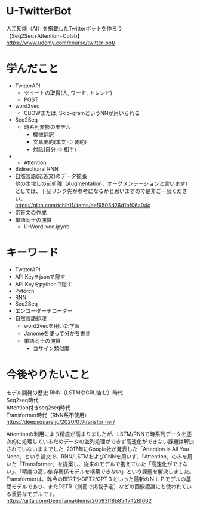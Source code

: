 # U-TwitterBot
人工知能（AI）を搭載したTwitterボットを作ろう【Seq2Seq+Attention+Colab】<br>
https://www.udemy.com/course/twitter-bot/

# 学んだこと
* TwitterAPI
  * ツイートの取得(人, ワード, トレンド)
  * POST
* word2vec
  * CBOWまたは, Skip-gramというNNが用いられる
* Seq2Seq
  * 時系列変換のモデル
    * 機械翻訳
    * 文章要約(本文 ⇨ 要約)
    * 対話(自分 ⇨ 相手)
* + Attention
* Bidirectional RNN
* 自然言語(応答文)のデータ拡張 <br>
他の水増しの前処理（Augmentation、オーグメンテーションと言います）としては、下記リンク先が参考になるかと思いますので是非ご一読ください。<br>
https://qiita.com/tchih11/items/aef9505d26d1bf06a04c
* 応答文の作成
* 単語同士の演算
  * U-Word-vec.ipynb

# キーワード
* TwitterAPI
* API Keyをjsonで隠す
* API Keyをpythonで隠す
* Pytorch
* RNN
* Seq2Seq
* エンコーダーデコーダー
* 自然言語処理
  * word2vecを用いた学習
  * Janomeを使って分かち書き
  * 単語同士の演算
    * コサイン類似度

# 今後やりたいこと
モデル開発の歴史
RNN（LSTMやGRU含む）時代 <br>
Seq2seq時代 <br>
Attention付きseq2seq時代 <br>
Transformer時代（RNN系不使用） <br>
https://deepsquare.jp/2020/07/transformer/

Attentionの利用により精度が高まりましたが、LSTM/RNNで時系列データを逐次的に処理しているためデータの並列処理ができず高速化ができない課題は解決されていないままでした. 2017年にGoogle社が発表した「Attention is All You Need」という論文で、RNN/LSTMおよびCNNを用いず、「Attention」のみを用いた「Transformer」を提案し、従来のモデルで抱えていた「高速化ができない」、「精度の高い依存関係モデルを構築できない」という課題を解決しました。 <br>
Transformerは、昨今のBERTやGPT2/GPT３といった最新のＮＬＰモデルの基礎モデルであり、またDETR（別冊で掲載予定）などの画像認識にも使われている重要なモデルです。 <br>
https://qiita.com/DeepTama/items/20b93ff8b8547428f662
